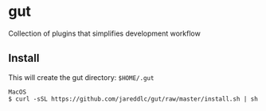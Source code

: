 # gut

Collection of plugins that simplifies development workflow

## Install

This will create the gut directory: `$HOME/.gut`

```
MacOS
$ curl -sSL https://github.com/jareddlc/gut/raw/master/install.sh | sh
```
